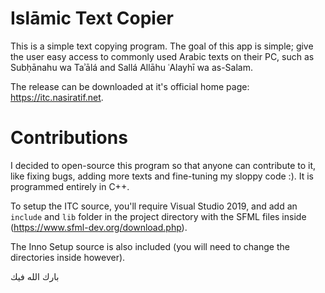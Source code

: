 # Islāmic Text Copier
This is a simple text copying program. The goal of this app is simple; give the user easy access to commonly used Arabic texts on their PC, such as Subḥānahu wa Taʾālá and Sallá Allāhu ʿAlayhī wa as-Salam.

The release can be downloaded at it's official home page: https://itc.nasiratif.net.

# Contributions
I decided to open-source this program so that anyone can contribute to it, like fixing bugs, adding more texts and fine-tuning my sloppy code :). It is programmed entirely in C++.

To setup the ITC source, you'll require Visual Studio 2019, and add an `include` and `lib` folder in the project directory with the SFML files inside (https://www.sfml-dev.org/download.php).

The Inno Setup source is also included (you will need to change the directories inside however).

بارك الله فيك
